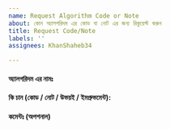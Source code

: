 ```yaml
---
name: Request Algorithm Code or Note
about: কোন অ্যালগরিদম এর কোড বা নোট এর জন্য রিকুয়েস্ট করুন
title: Request Code/Note
labels: ''
assignees: KhanShaheb34

---
```


<!--- আগে চেক করে নিন অ্যালগরিদম টির কোড বা নোট আগে থেকেই করা আছে কি না --->

####  অ্যালগরিদম এর নামঃ 
<!---  এখানে অ্যালগরিদম এর নাম লিখুন --->

#### কি চান (কোড / নোট / উভয়ই / ইমপ্রুভমেন্ট):


#### কমেন্টঃ (অপশনাল)  
<!--- আরও কিছু বলার থাকলে এখানে লিখুন --->
